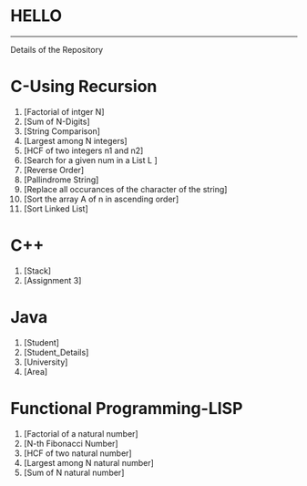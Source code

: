 # HELLO
---
Details of the Repository

# C-Using Recursion
   1. [Factorial of intger N]
   2. [Sum of N-Digits]
   3. [String Comparison]
   4. [Largest among N integers]
   5. [HCF of two integers n1 and n2]
   6. [Search for a given num in a List L ]
   7. [Reverse Order]
   8. [Pallindrome String]
   9. [Replace all occurances of the character of the string]
  10. [Sort the array A of n in ascending order]
  11. [Sort Linked List]
  
# C++
   1. [Stack]
   2. [Assignment 3]
   
# Java
   1. [Student]
   2. [Student_Details]
   3. [University]
   4. [Area]
   
# Functional Programming-LISP   
  1. [Factorial of a natural number]
  2. [N-th Fibonacci Number]
  3. [HCF of two natural number]
  4. [Largest among N natural number]
  5. [Sum of N natural number]
